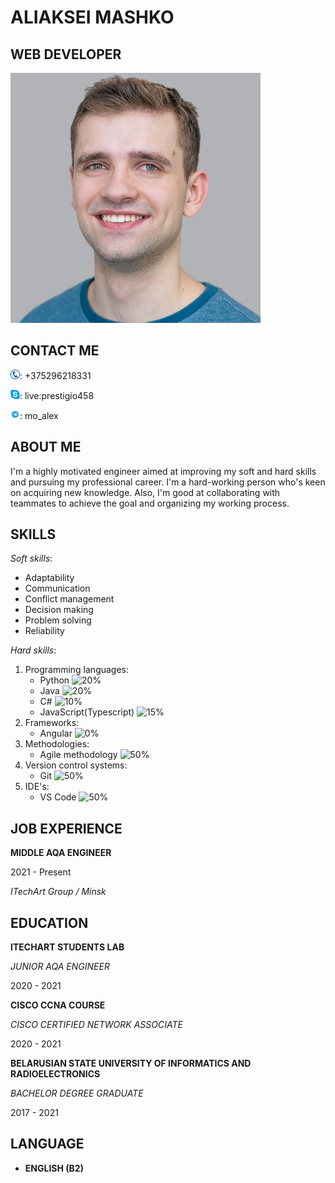 # **ALIAKSEI MASHKO**
## WEB DEVELOPER
![Profile image wasn't loaded](/images/profile_image.png)
## **CONTACT ME**
![?](/images/phone_icon.png): +375296218331

![?](/images/skype_logo.png): live:prestigio458

![?](/images/telegram_logo.png): mo_alex  
## **ABOUT ME**
I'm a highly motivated engineer aimed at improving my soft and hard skills and pursuing my professional career. I'm a hard-working person who's keen on acquiring new knowledge. Also, I'm good at collaborating with teammates to achieve the goal and organizing my working process.
## **SKILLS**
*Soft skills*:
* Adaptability
* Communication
* Conflict management
* Decision making
* Problem solving
* Reliability

*Hard skills*:
1. Programming languages:
   * Python ![20%](https://progress-bar.dev/20)
   * Java ![20%](https://progress-bar.dev/20)
   * C# ![10%](https://progress-bar.dev/10)
   * JavaScript(Typescript) ![15%](https://progress-bar.dev/15)
2. Frameworks:
   * Angular ![0%](https://progress-bar.dev/0)
3. Methodologies:
   * Agile methodology ![50%](https://progress-bar.dev/50)
4. Version control systems:
   * Git ![50%](https://progress-bar.dev/50)
5. IDE's:
   * VS Code ![50%](https://progress-bar.dev/50)

## **JOB EXPERIENCE**
**MIDDLE AQA ENGINEER**

2021 - Present

*ITechArt Group / Minsk*

## **EDUCATION**
**ITECHART STUDENTS LAB**

*JUNIOR AQA ENGINEER*

2020 - 2021


**CISCO CCNA COURSE**

*CISCO CERTIFIED NETWORK ASSOCIATE*

2020 - 2021


**BELARUSIAN STATE UNIVERSITY OF INFORMATICS AND RADIOELECTRONICS**

*BACHELOR DEGREE GRADUATE*

2017 - 2021
## LANGUAGE

* **ENGLISH (B2)**
